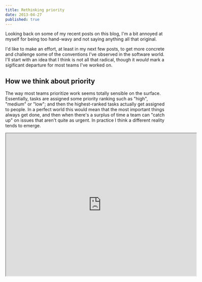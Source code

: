 ```yaml
---
title: Rethinking priority
date: 2013-04-27
published: true
---
```


Looking back on some of my recent posts on this blog, I'm a bit annoyed at myself for being too hand-wavy and not saying anything all that original.

I'd like to make an effort, at least in my next few posts, to get more concrete and challenge some of the conventions I've observed in the software world. I'll start with an idea that I think is not all that radical, though it *would* mark a sigificant departure for most teams I've worked on.

How we think about priority
---------------------------

The way most teams prioritize work seems totally sensible on the surface. Essentially, tasks are assigned some priority ranking such as "high", "medium" or "low"; and then the highest-ranked tasks actually get assigned to people. In a perfect world this would mean that the most important things always get done, and then when there's a surplus of time a team can "catch up" on issues that aren't quite as urgent. In practice I think a different reality tends to emerge.

<iframe src="https://charter.herokuapp.com/embed/G8G85MQY" style="height: 450px; width: 600px;" />

On projects I've been a part of, inevitably it turns out that the "high-priority" work is the *only* work that gets done. We never seem to run out of high-priority things to do; and so there ends up being **this giant mountain of "low-priority" issues** that, if we're honest with ourselves, will never be tackled. Which would imply that more and more important things keep always coming up.

<iframe src="https://charter.herokuapp.com/embed/K8IUBCNI" style="height: 450px; width: 600px;" />

But either this isn't true, or it shouldn't be.

Other than the fact that it just doesn't seem reasonable that such a curve could actually represent reality, I see two problems here. First, the accumulation of many small bugs over the life of a project brings the quality of the software down, which is a sad state of affairs. Have you ever encountered a bug for the 100th time in some application you use regularly, and suddenly it occurred to you that that bug has been around *forever*? The other problem, which is arguably even worse, is the technical debt that so many low-priority defects represent. Choosing to always plow forward with high-priority items while allowing all these little problems to pile up exerts drag on a team. It becomes harder to make forward progress.

Just as there are two major problems, there are at least two mistakes that lead to this predicament. The first is a classic one that most of us are at least subconsciously already aware of, which is that we get too fixated on *adding features* to software when there are still minor issues to resolve. Quite simply, fixing bugs isn't sexy. And so we move towards buggy, bloated software with too many features instead of high-quality software with just the right features.

The other mistake is more psychological. I can't really prove this, but it's my hypothesis that on strictly priority-based projects our minds come to think of *priority* as *likelihood of actually getting done*. Which makes sense, because the two end up being perfectly correlated. We therefore **tend to over-prioritize new work that we're excited about** out of fear that it just won't get done otherwise. And the cascading effect of this is that bugs we've been meaning to fix and little improvements we've been meaning to make get neglected over and over again.

How we could do it differently
------------------------------

Here's a different approach I would like to try some day. Instead of adopting the mindset that we will always work on high-priority items---logical though that may be in theory---what if we allocated our time **in advance** on a weighted basis, so that high-priority items get the most time but medium- and/or low-priority work gets some time as well? For example, we might say that out of every two weeks (10 working days), "high-priority" work gets 7 days, "medium" work gets 2, and "low" gets 1[^exact-breakdown-of-work].

<iframe src="https://charter.herokuapp.com/embed/NBSU8ZSB" style="height: 450px; width: 600px;" />

Why take this approach? I acknowledge that it seems a bit counterintuitive to *force* work on lower-priority tasks, when there's theoretically more important work to do. But I actually think this would get us closer to an ideal distribution of work than where most of us currently are. Instead of the mildly [ADD](http://en.wikipedia.org/wiki/ADD) pattern of working on whatever seems important right now, and perpetually "forgetting" to do less-urgent work, a fixed allocation would nudge us back in the direction of refactoring, fixing bugs, and actually implementing some of those nice-to-haves we never seem to implement.

More importantly, I think this strategy would allow us to be more honest with ourselves. The truth is that "high-priority" often doesn't really mean high priority: it's a stand-in for *probability of happening* (the psychological mistake I mentioned). Knowing that so-called "low priority" work *is* going to get done---that it *won't* just get swept under the rug---might enable us to make more truthful decisions about what we should be spending the lion's share of our time on.

What do you think?

[^exact-breakdown-of-work]: I'm just throwing these numbers out there. I would expect any team who attempted something like this to revisit the breakdown periodically in the beginning---say, every couple of months---to calibrate and figure out what works best.
